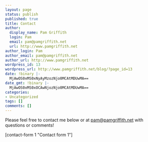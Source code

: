 ```yaml
---
layout: page
status: publish
published: true
title: Contact
author:
  display_name: Pam Griffith
  login: Pam
  email: pam@pamgriffith.net
  url: http://www.pamgriffith.net
author_login: Pam
author_email: pam@pamgriffith.net
author_url: http://www.pamgriffith.net
wordpress_id: 13
wordpress_url: http://www.pamgriffith.net/blog/?page_id=13
date: !binary |-
  MjAwOS0xMS0xNyAyMzozNjo0MCAtMDUwMA==
date_gmt: !binary |-
  MjAwOS0xMS0xOCAwNjozNjo0MCAtMDUwMA==
categories:
- Uncategorized
tags: []
comments: []
---
```

<p>Please feel free to contact me below or at <a href="mailto:pam@pamgriffith.net">pam@pamgriffith.net</a> with questions or comments!</p>
<p>[contact-form 1 "Contact form 1"]</p>
